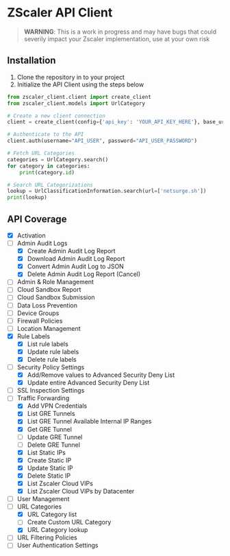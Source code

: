# ZScaler API Client

> **WARNING**: This is a work in progress and may have bugs that could severily impact your Zscaler implementation, use at your own risk

## Installation

1. Clone the repository in to your project
2. Initialize the API Client using the steps below

```python
from zscaler_client.client import create_client
from zscaler_client.models import UrlCategory

# Create a new client connection
client = create_client(config={'api_key': 'YOUR_API_KEY_HERE'}, base_url="YOUR_BASE_URL_HERE")

# Authenticate to the API
client.auth(username="API_USER", password="API_USER_PASSWORD")

# Fetch URL Categories
categories = UrlCategory.search()
for category in categories:
    print(category.id)

# Search URL Categorizations
lookup = UrlClassificationInformation.search(url=['netsurge.sh'])
print(lookup)
```

## API Coverage

- [x] Activation
- [ ] Admin Audit Logs
    - [x] Create Admin Audit Log Report
    - [x] Download Admin Audit Log Report
    - [x] Convert Admin Audit Log to JSON
    - [x] Delete Admin Audit Log Report (Cancel)
- [ ] Admin & Role Management
- [ ] Cloud Sandbox Report
- [ ] Cloud Sandbox Submission
- [ ] Data Loss Prevention
- [ ] Device Groups
- [ ] Firewall Policies
- [ ] Location Management
- [x] Rule Labels
    - [x] List rule labels
    - [x] Update rule labels
    - [x] Delete rule labels
- [ ] Security Policy Settings
    - [x] Add/Remove values to Advanced Security Deny List
    - [x] Update entire Advanced Security Deny List
- [ ] SSL Inspection Settings
- [ ] Traffic Forwarding
    - [x] Add VPN Credentials
    - [x] List GRE Tunnels
    - [x] List GRE Tunnel Available Internal IP Ranges
    - [x] Get GRE Tunnel
    - [ ] Update GRE Tunnel
    - [ ] Delete GRE Tunnel
    - [x] List Static IPs
    - [x] Create Static IP
    - [x] Update Static IP
    - [x] Delete Static IP
    - [x] List Zscaler Cloud VIPs
    - [x] List Zscaler Cloud VIPs by Datacenter
- [ ] User Management
- [ ] URL Categories
    - [x] URL Category list
    - [ ] Create Custom URL Category
    - [x] URL Category lookup
- [ ] URL Filtering Policies
- [ ] User Authentication Settings